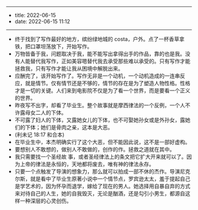 - --
- title: 2022-06-15
- date: 2022-06-15 11:12
- --
- 终于找到了写作最好的地方，缤纷绿地城的 costa，户外。点了一杯香草拿铁，把口罩坦荡放下，开始写作。
- 万物皆备于我，问题取决于我，能不能写出拿得出手的作品，靠的也是我。没有人能替代我写作，正如美容嗯替代我去承受那些难以承受的。只有写作才能拯救我，只有写作才能让我从困境中解脱出来。
- 应酬完了，该开始写作了。写作无非是一个动机，一个动机造成的一连串反应，就是情节。仅有情节还是不够的，情节的存在是为了塑造人物性格。性格才是一切的关键。人们来到电影院不仅是为了看一个世界，而是要看一个正义的世界。
- 昨夜写不出字，却看了毕业生。整个故事就是摩西律法的一个反例，一个人不许露母女二人的下体。
- 不可露了妇人的下体，又露她女儿的下体，也不可娶她孙女或是外孙女，露她们的下体；她们是骨肉之亲，这本是大恶。
- (利未记 18:17 和合本)
- 在毕业生中，本杰明确实行了这个大恶，但不能因此说，这不是一部好虚构。
- 要想别人不敢想的，做别人不敢做的，创作的作。拯救之道就在其中。
- 我只需要找一个圣经故 事，或者圣经律法上的条文把它扩大开来就可以了。因为上帝的律法是永恒的，天地都将废去，唯有神的律法永存。
- 只要一个点触发了导演的想象力，那么就可以拍成一部不休的杰作。导演尼克尔斯，就是看中了毕业生原著小说中一个情节点，罗宾逊太太，羞于提起自己是学艺术的，因为怀孕而退学，嫁给了现在的男人。她选择用自暴自弃的方式来对待自己的人生，她的自我毁灭，无论是酗酒，还是勾引小男生，都源自这样一种深层的心灵创伤。
